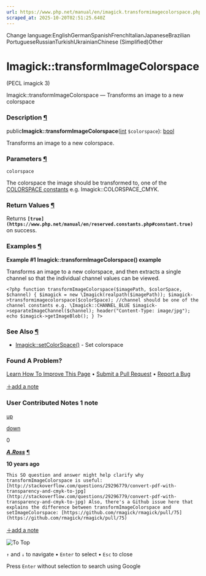 ```yaml
---
url: https://www.php.net/manual/en/imagick.transformimagecolorspace.php
scraped_at: 2025-10-20T02:51:25.640Z
---
```


Change language:EnglishGermanSpanishFrenchItalianJapaneseBrazilian PortugueseRussianTurkishUkrainianChinese (Simplified)Other

# Imagick::transformImageColorspace

(PECL imagick 3)

Imagick::transformImageColorspace — Transforms an image to a new colorspace

### Description [¶](https://www.php.net/manual/en/imagick.transformimagecolorspace.php\#refsect1-imagick.transformimagecolorspace-description)

public**Imagick::transformImageColorspace**([int](https://www.php.net/manual/en/language.types.integer.php) `$colorspace`): [bool](https://www.php.net/manual/en/language.types.boolean.php)

Transforms an image to a new colorspace.


### Parameters [¶](https://www.php.net/manual/en/imagick.transformimagecolorspace.php\#refsect1-imagick.transformimagecolorspace-parameters)

`colorspace`

The colorspace the image should be transformed to, one of the [COLORSPACE constants](https://www.php.net/manual/en/imagick.constants.php#imagick.constants.colorspace) e.g. Imagick::COLORSPACE\_CMYK.


### Return Values [¶](https://www.php.net/manual/en/imagick.transformimagecolorspace.php\#refsect1-imagick.transformimagecolorspace-returnvalues)

Returns **`[true](https://www.php.net/manual/en/reserved.constants.php#constant.true)`** on success.


### Examples [¶](https://www.php.net/manual/en/imagick.transformimagecolorspace.php\#refsect1-imagick.transformimagecolorspace-examples)

**Example #1 **Imagick::transformImageColorspace()** example**

Transforms an image to a new colorspace, and then extracts a single channel so that the individual channel values can be viewed.


`<?php
function transformImageColorspace($imagePath, $colorSpace, $channel) {
    $imagick = new \Imagick(realpath($imagePath));
    $imagick->transformimagecolorspace($colorSpace);
    //channel should be one of the channel constants e.g. \Imagick::CHANNEL_BLUE
    $imagick->separateImageChannel($channel);
    header("Content-Type: image/jpg");
    echo $imagick->getImageBlob();
}
?>`

### See Also [¶](https://www.php.net/manual/en/imagick.transformimagecolorspace.php\#refsect1-imagick.transformimagecolorspace-seealso)

- [Imagick::setColorSpace()](https://www.php.net/manual/en/imagick.setcolorspace.php) \- Set colorspace

### Found A Problem?

[Learn How To Improve This Page](https://github.com/php/doc-base/blob/master/README.md "This will take you to our contribution guidelines on GitHub")
•
[Submit a Pull Request](https://github.com/php/doc-en/blob/master/reference/imagick/imagick/transformimagecolorspace.xml)
•
[Report a Bug](https://github.com/php/doc-en/issues/new?body=From%20manual%20page:%20https:%2F%2Fphp.net%2Fimagick.transformimagecolorspace%0A%0A---)

[＋add a note](https://www.php.net/manual/add-note.php?sect=imagick.transformimagecolorspace&repo=en&redirect=https://www.php.net/manual/en/imagick.transformimagecolorspace.php)

### User Contributed Notes 1 note

[up](https://www.php.net/manual/vote-note.php?id=117100&page=imagick.transformimagecolorspace&vote=up "Vote up!")

[down](https://www.php.net/manual/vote-note.php?id=117100&page=imagick.transformimagecolorspace&vote=down "Vote down!")

0


[**_A.Ross_**](https://www.php.net/manual/en/imagick.transformimagecolorspace.php#117100) [¶](https://www.php.net/manual/en/imagick.transformimagecolorspace.php#117100)

**10 years ago**

`This SO question and answer might help clarify why transformImageColorspace is useful: [http://stackoverflow.com/questions/29296779/convert-pdf-with-transparency-and-cmyk-to-jpg](http://stackoverflow.com/questions/29296779/convert-pdf-with-transparency-and-cmyk-to-jpg)
Also, there's a Github issue here that explains the difference between transformImageColorspace and setImageColorspace: [https://github.com/rmagick/rmagick/pull/75](https://github.com/rmagick/rmagick/pull/75)`

[＋add a note](https://www.php.net/manual/add-note.php?sect=imagick.transformimagecolorspace&repo=en&redirect=https://www.php.net/manual/en/imagick.transformimagecolorspace.php)

![To Top](https://www.php.net/images/to-top@2x.png)

`↑` and `↓` to navigate •
`Enter` to select •
`Esc` to close


Press `Enter` without
selection to search using Google